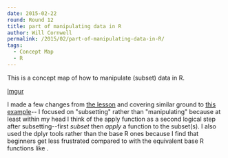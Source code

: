 ```yaml
---
date: 2015-02-22
round: Round 12
title: part of manipulating data in R
author: Will Cornwell
permalink: /2015/02/part-of-manipulating-data-in-R/
tags:
  - Concept Map
  - R
---
```


This is a concept map of how to manipulate (subset) data in R.  

[Imgur](http://i.imgur.com/THQRYoi.jpg)

I made a few changes from [the lesson](http://software-carpentry.org/v5/novice/r/01-starting-with-data.html) and covering similar ground to [this example](http://swcarpentry.github.io/training-course/2014/06/concept-map-subsetting-in-r/)--
I focused on "subsetting" rather than "manipulating" because at least within my head I think of 
the apply function as a second logical step after subsetting--first *subset* then *apply* a function to the
subset(s).  I also used the dplyr tools rather than the base R ones because I find that beginners get less frustrated compared to with the equivalent base R functions like .  

